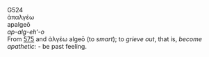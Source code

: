 <body>
  <p>G524<br>  ἀπαλγέω  <br> apalgeō  <br><i>ap-alg-eh‘-o </i><br>From <a href="g0575.htm">575</a> and   ἀλγέω    algeō   (to <i>smart</i>); to <i>grieve</i> <i>out</i>, that is, <i>become</i> <i>apathetic:</i> - be past feeling.<br></p>
 </body>